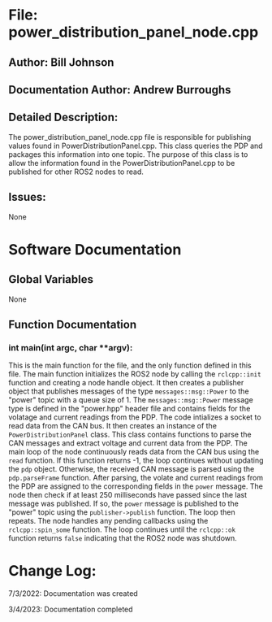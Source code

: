 # File: power_distribution_panel_node.cpp
## Author: Bill Johnson
## Documentation Author: Andrew Burroughs
## Detailed Description: 
The power_distribution_panel_node.cpp file is responsible for publishing values found in PowerDistributionPanel.cpp. This class queries the PDP and packages this information into one topic. The purpose of this class is to allow the information found in the PowerDistributionPanel.cpp to be published for other ROS2 nodes to read.

## Issues:
None

# Software Documentation
## Global Variables
None

## Function Documentation
### **int main**(int argc, char **argv):
This is the main function for the file, and the only function defined in this file.
The main function initializes the ROS2 node by calling the `rclcpp::init` function and creating a node handle object. It then creates a publisher object that publishes messages of the type `messages::msg::Power` to the "power" topic with a queue size of 1. The `messages::msg::Power` message type is defined in the "power.hpp" header file and contains fields for the volatage and current readings from the PDP.
The code intializes a socket to read data from the CAN bus. It then creates an instance of the `PowerDistributionPanel` class. This class contains functions to parse the CAN messages and extract voltage and current data from the PDP.
The main loop of the node continuously reads data from the CAN bus using the `read` function. If this function returns -1, the loop continues without updating the `pdp` object. Otherwise, the received CAN message is parsed using the `pdp.parseFrame` function. After parsing, the volate and current readings from the PDP are assigned to the corresponding fields in the `power` message.
The node then check if at least 250 milliseconds have passed since the last message was published. If so, the `power` message is published to the "power" topic using the `publisher->publish` function. The loop then repeats.
The node handles any pending callbacks using the `rclcpp::spin_some` function. The loop continues until the `rclcpp::ok` function returns `false` indicating that the ROS2 node was shutdown.


# Change Log:
7/3/2022: Documentation was created

3/4/2023: Documentation completed
